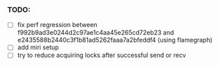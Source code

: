 ### TODO:
- [ ] fix perf regression between f992b9ad3e0244d2c97ae1c4aa45e265cd72eb23 and e2435588b2440c3f1b81ad5262faaa7a2bfeddf4 (using flamegraph)
- [ ] add miri setup
- [ ] try to reduce acquiring locks after successful send or recv

